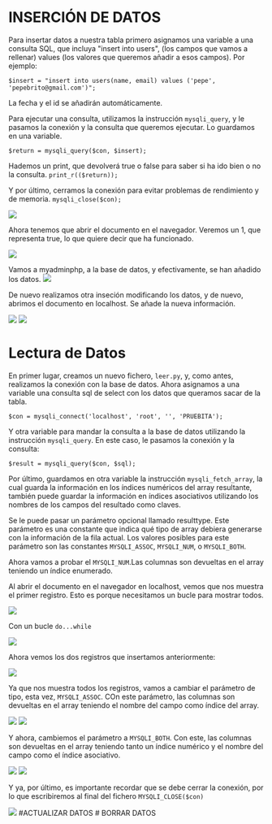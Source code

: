 
# INSERCIÓN DE DATOS

Para insertar datos a nuestra tabla primero asignamos una variable a una consulta SQL, que incluya "insert into users", (los campos que vamos a rellenar) values (los valores que queremos añadir a esos campos).
Por ejemplo:

`$insert = "insert into users(name, email) values ('pepe', 'pepebrito@gmail.com')";`

La fecha y el id se añadirán automáticamente.

Para ejecutar una consulta, utilizamos la instrucción `mysqli_query`, y le pasamos la conexión y la consulta que queremos ejecutar.
Lo guardamos en una variable.

`$return = mysqli_query($con, $insert);`

Hademos un print, que devolverá true o false para saber si ha ido bien o no la consulta.
`print_r(($return));`

Y por último, cerramos la conexión para evitar problemas de rendimiento y de memoria.
`mysqli_close($con);`

<img src="img/con/con66.png">

Ahora tenemos que abrir el documento en el navegador. Veremos un 1, que representa true, lo que quiere decir que ha funcionado.

<img src="img/con/con77.png">

Vamos a myadminphp, a la base de datos, y efectivamente, se han añadido los datos.
<img src="img/con/con88.png">

De nuevo realizamos otra inseción modificando los datos, y de nuevo, abrimos el documento en localhost. Se añade la nueva información.

<img src="img/con/con99.png">
<img src="img/con/1000.png">


# Lectura de Datos
En primer lugar, creamos un nuevo fichero, `leer.py`, y, como antes, realizamos la conexión con la base de datos.
Ahora asignamos a una variable una consulta sql de select con los datos que queramos sacar de la tabla.

`$con = mysqli_connect('localhost', 'root', '', 'PRUEBITA');`

Y otra variable para mandar la consulta a la base de datos utilizando la instrucción `mysqli_query`. En este caso, le pasamos la conexión y la consulta:

 `$result = mysqli_query($con, $sql);`

 Por último, guardamos en otra variable la instrucción `mysqli_fetch_array`, la cual guarda la información en los índices numéricos del array resultante, también puede guardar la información en índices asociativos utilizando los nombres de los campos del resultado como claves.

Se le puede pasar un parámetro opcional llamado resulttype. Este parámetro es una constante que indica qué tipo de array debiera generarse con la información de la fila actual. Los valores posibles para este parámetro son las constantes `MYSQLI_ASSOC`, `MYSQLI_NUM`, o `MYSQLI_BOTH`. 

Ahora vamos a probar el `MYSQLI_NUM`.Las columnas son devueltas en el array teniendo un índice enumerado. 

Al abrir el documento en el navegador en localhost, vemos que nos muestra el primer registro. Esto es porque necesitamos un bucle para mostrar todos.

<img src="img/con/leer2.png">

Con un bucle `do...while`

<img src="img/con/leer3.png">

Ahora vemos los dos registros que insertamos anteriormente:

<img src="img/con/leer4.png">

Ya que nos muestra todos los registros, vamos a cambiar el parámetro de tipo, esta vez, `MYSQLI_ASSOC`. COn este parámetro, las columnas son devueltas en el array teniendo el nombre del campo como índice del array. 

<img src="img/con/leer6.png">
<img src="img/con/leer5.png">

Y ahora, cambiemos el parámetro a `MYSQLI_BOTH`. Con este, las columnas son devueltas en el array teniendo tanto un índice numérico y el nombre del campo como el índice asociativo. 

<img src="img/con/leer7.png">
<img src="img/con/leer8.png">

Y ya, por último, es importante recordar que se debe cerrar la conexión, por lo que escribiremos al final del fichero `MYSQLI_CLOSE($con)`

<img src="img/con/leer9.png">
#ACTUALIZAR DATOS
# BORRAR DATOS
